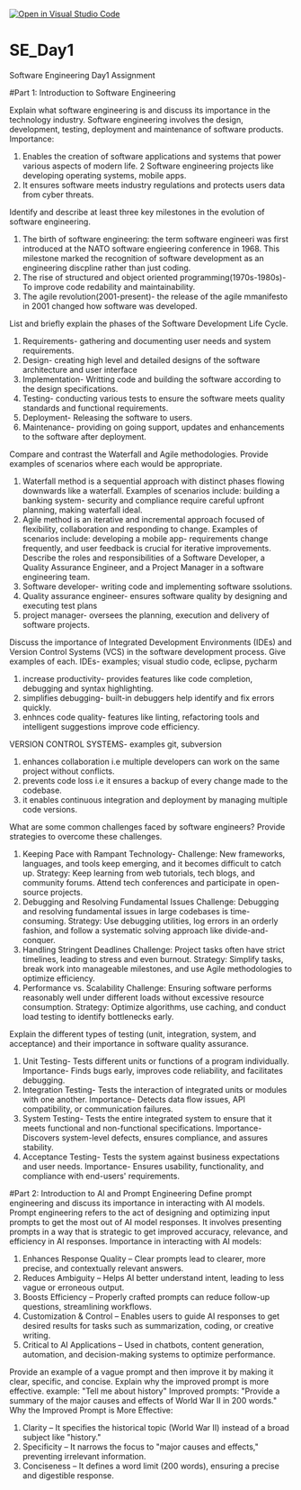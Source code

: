 [![Open in Visual Studio Code](https://classroom.github.com/assets/open-in-vscode-2e0aaae1b6195c2367325f4f02e2d04e9abb55f0b24a779b69b11b9e10269abc.svg)](https://classroom.github.com/online_ide?assignment_repo_id=18456893&assignment_repo_type=AssignmentRepo)
# SE_Day1
Software Engineering Day1 Assignment

#Part 1: Introduction to Software Engineering

Explain what software engineering is and discuss its importance in the technology industry.
Software engineering involves the design, development, testing, deployment and maintenance of software products.
Importance:
1. Enables the creation of software applications and systems that power various aspects of modern life.
2 Software engineering projects like developing operating systems, mobile apps.
3. It ensures software meets industry regulations and protects users data from cyber threats.

Identify and describe at least three key milestones in the evolution of software engineering.
1. The birth of software engineering: the term software engineeri was first introduced at the NATO software engieering conference in 1968. This milestone marked the recognition of software development as an engineering discpline rather than just coding.
2. The rise of structured and object oriented programming(1970s-1980s)- To improve code redability and maintainability.
3. The agile revolution(2001-present)- the release of the agile mmanifesto in 2001 changed how software was developed. 

List and briefly explain the phases of the Software Development Life Cycle.
1. Requirements- gathering and documenting user needs and system requirements.
2. Design- creating high level and detailed designs of the software architecture and user interface
3. Implementation- Writting code and building the software according to the design specifications.
4. Testing- conducting various tests to ensure the software meets quality standards and functional requirements.
5. Deployment- Releasing the software to users.
6. Maintenance- providing on going support, updates and enhancements to the software after deployment.

Compare and contrast the Waterfall and Agile methodologies. Provide examples of scenarios where each would be appropriate.
1. Waterfall method is a sequential approach with distinct phases flowing downwards like a waterfall. Examples of scenarios include: building a banking system- security and compliance require careful upfront planning, making waterfall ideal.
2. Agile method is an iterative and incremental approach focused of flexibility, collaboration and responding to change. Examples of scenarios include: developing a mobile app- requirements change frequently, and user feedback is crucial for iterative improvements.
Describe the roles and responsibilities of a Software Developer, a Quality Assurance Engineer, and a Project Manager in a software engineering team.
1. Software developer- writing code and implementing software ssolutions.
2. Quality assurance engineer- ensures software quality by designing and executing test plans
3. project manager- oversees the planning, execution and delivery of software projects.

Discuss the importance of Integrated Development Environments (IDEs) and Version Control Systems (VCS) in the software development process. Give examples of each.
IDEs- examples; visual studio code, eclipse, pycharm 
1. increase productivity- provides features like code completion, debugging and syntax highlighting.
2. simplifies debugging- built-in debuggers help identify and fix errors quickly.
3. enhnces code quality- features like linting, refactoring tools and intelligent suggestions improve code efficiency.

VERSION CONTROL SYSTEMS- examples git, subversion
1. enhances collaboration i.e multiple developers can work on the same project without conflicts.
2. prevents code loss i.e it ensures a backup of every change made to the codebase.
3. it enables continuous integration and deployment by managing multiple code versions.

What are some common challenges faced by software engineers? Provide strategies to overcome these challenges.
1. Keeping Pace with Rampant Technology-
Challenge: New frameworks, languages, and tools keep emerging, and it becomes difficult to catch up.
Strategy: Keep learning from web tutorials, tech blogs, and community forums. Attend tech conferences and participate in open-source projects.
2. Debugging and Resolving Fundamental Issues
Challenge: Debugging and resolving fundamental issues in large codebases is time-consuming.
Strategy: Use debugging utilities, log errors in an orderly fashion, and follow a systematic solving approach like divide-and-conquer.
3. Handling Stringent Deadlines
Challenge: Project tasks often have strict timelines, leading to stress and even burnout.
Strategy: Simplify tasks, break work into manageable milestones, and use Agile methodologies to optimize efficiency.
4. Performance vs. Scalability
Challenge: Ensuring software performs reasonably well under different loads without excessive resource consumption.
Strategy: Optimize algorithms, use caching, and conduct load testing to identify bottlenecks early.

Explain the different types of testing (unit, integration, system, and acceptance) and their importance in software quality assurance.
1. Unit Testing- Tests different units or functions of a program individually.
Importance- Finds bugs early, improves code reliability, and facilitates debugging.
2. Integration Testing- Tests the interaction of integrated units or modules with one another.
Importance- Detects data flow issues, API compatibility, or communication failures.
3. System Testing- Tests the entire integrated system to ensure that it meets functional and non-functional specifications.
Importance- Discovers system-level defects, ensures compliance, and assures stability.
4. Acceptance Testing- Tests the system against business expectations and user needs.
Importance- Ensures usability, functionality, and compliance with end-users' requirements.

#Part 2: Introduction to AI and Prompt Engineering
Define prompt engineering and discuss its importance in interacting with AI models.
Prompt engineering refers to the act of designing and optimizing input prompts to get the most out of AI model responses. It involves presenting prompts in a way that is strategic to get improved accuracy, relevance, and efficiency in AI responses.
Importance in interacting with AI models:
1. Enhances Response Quality – Clear prompts lead to clearer, more precise, and contextually relevant answers.
2. Reduces Ambiguity – Helps AI better understand intent, leading to less vague or erroneous output.
3. Boosts Efficiency – Properly crafted prompts can reduce follow-up questions, streamlining workflows.
4. Customization & Control – Enables users to guide AI responses to get desired results for tasks such as summarization, coding, or creative writing.
5. Critical to AI Applications – Used in chatbots, content generation, automation, and decision-making systems to optimize performance.

Provide an example of a vague prompt and then improve it by making it clear, specific, and concise. Explain why the improved prompt is more effective.
example: "Tell me about history"
Improved prompts: "Provide a summary of the major causes and effects of World War II in 200 words."
Why the Improved Prompt is More Effective:
1. Clarity – It specifies the historical topic (World War II) instead of a broad subject like "history."
2. Specificity – It narrows the focus to "major causes and effects," preventing irrelevant information.
3. Conciseness – It defines a word limit (200 words), ensuring a precise and digestible response.

